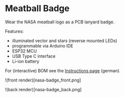 # Meatball Badge

Wear the NASA meatball logo as a PCB lanyard badge.

Features:
- illuminated vector and stars (reverse mounted LEDs)
- programmable via Arduino IDE
- ESP32 MCU
- USB Type C interface
- Li-ion battery

For (interactive) BOM see the [Instructions page](https://cybre-finn.github.io/meatball-badge/) (german).

!(front render)[nasa-badge_front.png]

!(back render)[nasa-badge_back.png]
